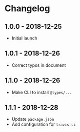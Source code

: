 # Changelog

## 1.0.0 - 2018-12-25
- Initial launch

## 1.0.1 - 2018-12-26
- Correct typos in document

## 1.1.0 - 2018-12-26
- Make CLI to install `@types/...`

## 1.1.1 - 2018-12-28
- Update `package.json`
- Add configuration for `travis ci`
